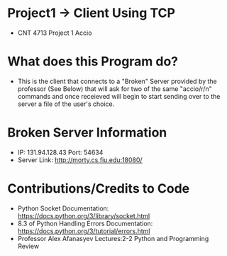 # Project1 -> Client Using TCP
 - CNT 4713 Project 1 Accio

# What does this Program do?
 - This is the client that connects to a "Broken" Server provided by the professor (See Below) that will ask for two of the same "accio/r/n" commands and once receieved will begin to start sending over to the server a file of the user's choice. 
 
# Broken Server Information
 - IP: 131.94.128.43 Port: 54634
 - Server Link: http://morty.cs.fiu.edu:18080/

# Contributions/Credits to Code
 - Python Socket Documentation:  https://docs.python.org/3/library/socket.html
 - 8.3 of Python Handling Errors Documentation: https://docs.python.org/3/tutorial/errors.html
 - Professor Alex Afanasyev Lectures:2-2 Python and Programming Review
